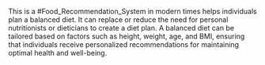 This is a #Food_Recommendation_System in modern times helps individuals plan a balanced diet. 
It can replace or reduce the need for personal nutritionists or dieticians to create a diet plan.
A balanced diet can be tailored based on factors such as height, 
weight,
age,
and BMI,
         ensuring that individuals receive personalized recommendations for maintaining optimal health and well-being.
